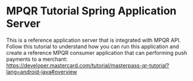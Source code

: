 # MPQR Tutorial Spring Application Server

This is a reference application server that is integrated with MPQR API. Follow this tutorial to understand how you can run this application and create a reference MPQR consumer application that can performing push payments to a merchant: https://developer.mastercard.com/tutorial/masterpass-qr-tutorial?lang=android-java#overview


